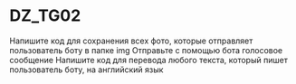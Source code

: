 # DZ_TG02
Напишите код для сохранения всех фото, которые отправляет пользователь боту в папке img Отправьте с помощью бота голосовое сообщение Напишите код для перевода любого текста, который пишет пользователь боту, на английский язык
